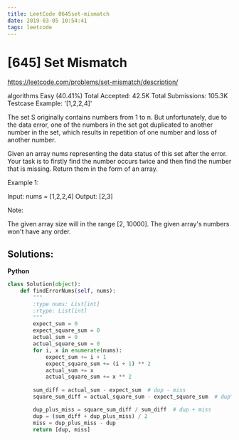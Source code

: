 ```yaml
---
title: LeetCode 0645set-mismatch
date: 2019-03-05 10:54:41
tags: leetcode
---
```


# [645] Set Mismatch

 https://leetcode.com/problems/set-mismatch/description/

 algorithms
 Easy (40.41%)
 Total Accepted:    42.5K
 Total Submissions: 105.3K
 Testcase Example:  '[1,2,2,4]'

 
 The set S originally contains numbers from 1 to n. But unfortunately, due to
 the data error, one of the numbers in the set got duplicated to another
 number in the set, which results in repetition of one number and loss of
 another number. 
 
 
 
 Given an array nums representing the data status of this set after the error.
 Your task is to firstly find the number occurs twice and then find the number
 that is missing. Return them in the form of an array.
 
 
 
 Example 1:
 
 Input: nums = [1,2,2,4]
 Output: [2,3]
 
 
 
 Note:
 
 The given array size will in the range [2, 10000].
 The given array's numbers won't have any order.
 
 

## Solutions:

**Python**
```python
class Solution(object):
    def findErrorNums(self, nums):
        """
        :type nums: List[int]
        :rtype: List[int]
        """
        expect_sum = 0
        expect_square_sum = 0
        actual_sum = 0
        actual_square_sum = 0
        for i, x in enumerate(nums):
            expect_sum += i + 1
            expect_square_sum += (i + 1) ** 2
            actual_sum += x
            actual_square_sum += x ** 2
        
        sum_diff = actual_sum - expect_sum  # dup - miss
        square_sum_diff = actual_square_sum - expect_square_sum  # dup^2 - miss^2

        dup_plus_miss = square_sum_diff / sum_diff  # dup + miss
        dup = (sum_diff + dup_plus_miss) / 2
        miss = dup_plus_miss - dup
        return [dup, miss]
```